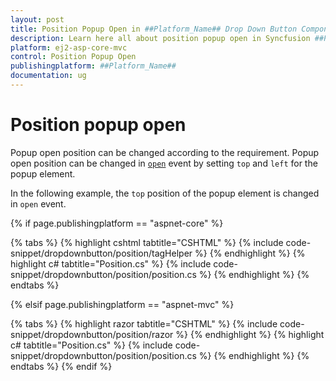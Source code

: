 ```yaml
---
layout: post
title: Position Popup Open in ##Platform_Name## Drop Down Button Component
description: Learn here all about position popup open in Syncfusion ##Platform_Name## Drop Down Button component of Syncfusion Essential JS 2 and more.
platform: ej2-asp-core-mvc
control: Position Popup Open
publishingplatform: ##Platform_Name##
documentation: ug
---
```



# Position popup open

Popup open position can be changed according to the requirement. Popup open position can be changed in [`open`](https://help.syncfusion.com/cr/aspnetcore-js2/Syncfusion.EJ2.SplitButtons.DropDownButton.html#Syncfusion_EJ2_SplitButtons_DropDownButton_Open) event by setting `top` and `left` for the popup element.

In the following example, the `top` position of the popup element is changed in `open` event.

{% if page.publishingplatform == "aspnet-core" %}

{% tabs %}
{% highlight cshtml tabtitle="CSHTML" %}
{% include code-snippet/dropdownbutton/position/tagHelper %}
{% endhighlight %}
{% highlight c# tabtitle="Position.cs" %}
{% include code-snippet/dropdownbutton/position/position.cs %}
{% endhighlight %}
{% endtabs %}

{% elsif page.publishingplatform == "aspnet-mvc" %}

{% tabs %}
{% highlight razor tabtitle="CSHTML" %}
{% include code-snippet/dropdownbutton/position/razor %}
{% endhighlight %}
{% highlight c# tabtitle="Position.cs" %}
{% include code-snippet/dropdownbutton/position/position.cs %}
{% endhighlight %}
{% endtabs %}
{% endif %}

